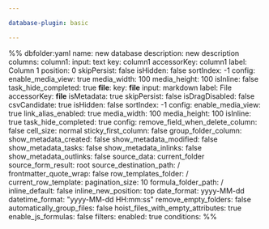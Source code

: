 ```yaml
---

database-plugin: basic

---
```


%% dbfolder:yaml
name: new database
description: new description
columns:
  column1:
    input: text
    key: column1
    accessorKey: column1
    label: Column 1
    position: 0
    skipPersist: false
    isHidden: false
    sortIndex: -1
    config:
      enable_media_view: true
      media_width: 100
      media_height: 100
      isInline: false
      task_hide_completed: true
  __file__:
    key: __file__
    input: markdown
    label: File
    accessorKey: __file__
    isMetadata: true
    skipPersist: false
    isDragDisabled: false
    csvCandidate: true
    isHidden: false
    sortIndex: -1
    config:
      enable_media_view: true
      link_alias_enabled: true
      media_width: 100
      media_height: 100
      isInline: true
      task_hide_completed: true
config:
  remove_field_when_delete_column: false
  cell_size: normal
  sticky_first_column: false
  group_folder_column: 
  show_metadata_created: false
  show_metadata_modified: false
  show_metadata_tasks: false
  show_metadata_inlinks: false
  show_metadata_outlinks: false
  source_data: current_folder
  source_form_result: root
  source_destination_path: /
  frontmatter_quote_wrap: false
  row_templates_folder: /
  current_row_template: 
  pagination_size: 10
  formula_folder_path: /
  inline_default: false
  inline_new_position: top
  date_format: yyyy-MM-dd
  datetime_format: "yyyy-MM-dd HH:mm:ss"
  remove_empty_folders: false
  automatically_group_files: false
  hoist_files_with_empty_attributes: true
  enable_js_formulas: false
filters:
  enabled: true
  conditions:
%%